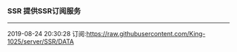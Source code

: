 ### SSR 提供SSR订阅服务
---
2019-08-24 20:30:28 订阅:https://raw.githubusercontent.com/King-1025/server/SSR/DATA
